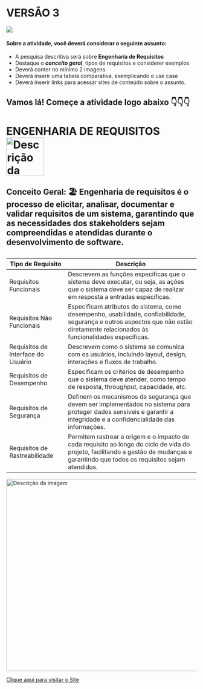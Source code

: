 # VERSÃO 3
![](https://i.pinimg.com/originals/85/2e/31/852e318a4a9fd8dcc6a523b23dd4b859.gif)

#### Sobre a atividade, você deverá considerar o seguinte assunto:

- A pesquisa descritiva será sobre **Engenharia de Requisitos**
- Destaque o **_conceito geral_**, tipos de requisitos e considerer exemplos
- Deverá conter no mínimo 2 imagens
- Deverá inserir uma tabela comparativa, exemplicando o use case
- Deverá inserir links para acessar sites de conteúdo sobre o assunto.


## Vamos lá! Começe a atividade logo abaixo 👇👇👇

# ENGENHARIA DE REQUISITOS <img src="https://th.bing.com/th/id/OIP.HjoGRN9j_-orGSc5Qqhq7gHaHa?w=153&h=180&c=7&r=0&o=5&pid=1.7" alt="Descrição da imagem" width="100">

<h2>
  Conceito Geral:  🏖️
  Engenharia de requisitos é o processo de elicitar, analisar, documentar e validar requisitos de um sistema, garantindo que as necessidades dos stakeholders sejam compreendidas e atendidas durante o desenvolvimento de software.
</h2>
  

<h2>
  
| Tipo de Requisito          | Descrição                                                                                                                                                                       |
|----------------------------|---------------------------------------------------------------------------------------------------------------------------------------------------------------------------------|
| Requisitos Funcionais      | Descrevem as funções específicas que o sistema deve executar, ou seja, as ações que o sistema deve ser capaz de realizar em resposta a entradas específicas.                |
| Requisitos Não Funcionais  | Especificam atributos do sistema, como desempenho, usabilidade, confiabilidade, segurança e outros aspectos que não estão diretamente relacionados às funcionalidades específicas. |
| Requisitos de Interface do Usuário | Descrevem como o sistema se comunica com os usuários, incluindo layout, design, interações e fluxos de trabalho.                                                           |
| Requisitos de Desempenho   | Especificam os critérios de desempenho que o sistema deve atender, como tempo de resposta, throughput, capacidade, etc.                                                        |
| Requisitos de Segurança    | Definem os mecanismos de segurança que devem ser implementados no sistema para proteger dados sensíveis e garantir a integridade e a confidencialidade das informações.          |
| Requisitos de Rastreabilidade | Permitem rastrear a origem e o impacto de cada requisito ao longo do ciclo de vida do projeto, facilitando a gestão de mudanças e garantindo que todos os requisitos sejam atendidos. |
  
</h2>

<img src="https://www.nucleodoconhecimento.com.br/wp-content/uploads/2016/12/f13-exemplo-ilustrativo-modelo-mvp-2.png" alt="Descrição da imagem" width="508">

[Clique aqui para visitar o Site](https://brasil.uxdesign.cc/a-rela%C3%A7%C3%A3o-entre-a-experi%C3%AAncia-da-pessoa-usu%C3%A1ria-e-a-engenharia-de-requisitos-77ea749d4a5d)








                        


